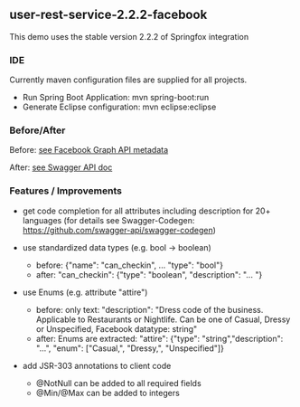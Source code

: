 
## user-rest-service-2.2.2-facebook
This demo uses the stable version 2.2.2 of Springfox integration

### IDE
Currently maven configuration files are supplied for all projects.

* Run Spring Boot Application: mvn spring-boot:run
* Generate Eclipse configuration: mvn eclipse:eclipse

### Before/After

Before: [see Facebook Graph API metadata](xdocs/api_before_after/facebook_graph_api_before.json)

After: [see Swagger API doc](xdocs/api_before_after/facebook_graph_api_after_improved.json)

### Features / Improvements
* get code completion for all attributes including description for 20+ languages
(for details see Swagger-Codegen: https://github.com/swagger-api/swagger-codegen)

* use standardized data types (e.g. bool -> boolean)
  * before: {"name": "can_checkin", ... "type": "bool"}
  * after: "can_checkin": {"type": "boolean", "description": "... "}

* use Enums (e.g. attribute "attire")
  * before: only text: "description": "Dress code of the business. Applicable to Restaurants or Nightlife. Can be one of Casual, Dressy or Unspecified, Facebook datatype: string"
  * after: Enums are extracted: "attire": {"type": "string","description": "...", "enum": ["Casual,", "Dressy,", "Unspecified"]}

* add JSR-303 annotations to client code
  * @NotNull can be added to all required fields
  * @Min/@Max can be added to integers
  
  